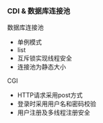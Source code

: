 ### CDI & 数据库连接池
数据库连接池
- 单例模式
- list
- 互斥锁实现线程安全
- 连接池为静态大小

CGI
- HTTP请求采用post方式
- 登录时采用用户名和密码校验
- 用户注册及多线程注册安全